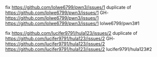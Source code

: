 fix https://github.com/lolwe6799/pwn3/issues/1
duplicate of https://github.com/lolwe6799/pwn3/issues/1
GH-https://github.com/lolwe6799/pwn3/issues/1
https://github.com/lolwe6799/pwn3/issues/1
lolwe6799/pwn3#1

fix https://github.com/lucifer9791/hula123/issues/2
duplicate of https://github.com/lucifer9791/hula123/issues/2
GH-https://github.com/lucifer9791/hula123/issues/2
https://github.com/lucifer9791/hula123/issues/2
lucifer9791/hula123#2
